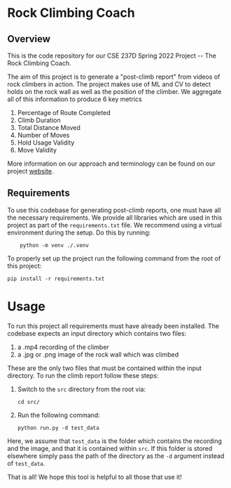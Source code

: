 # Rock Climbing Coach

## Overview
This is the code repository for our CSE 237D Spring 2022 Project -- The Rock Climbing Coach.

The aim of this project is to generate a "post-climb report" from videos of rock climbers in action. The project makes use of ML and CV to detect holds on the rock wall as well as the position of the climber. We aggregate all of this information to produce 6 key metrics

1. Percentage of Route Completed
2. Climb Duration
3. Total Distance Moved
4. Number of Moves
5. Hold Usage Validity
6. Move Validity

More information on our approach and terminology can be found on our project [website](https://sites.google.com/view/rock-climbing-coach/).

## Requirements

To use this codebase for generating post-climb reports, one must have all the necessary requirements. We provide all libraries which are used in this project as part of the ```requirements.txt``` file. We recommend using a virtual environment during the setup. Do this by running: 

```
    python -m venv ./.venv
```


To properly set up the project run the following command from the root of this project:

```
pip install -r requirements.txt
```

# Usage

To run this project all requirements must have already been installed. The codebase expects an input directory which contains two files:

1. a .mp4 recording of the climber
2. a .jpg or .png image of the rock wall which was climbed

These are the only two files that must be contained within the input directory. To run the climb report follow these steps:

1. Switch to the ```src``` directory from the root via:
    
    ```cd src/```
2. Run the following command:

    ```python run.py -d test_data```

Here, we assume that ```test_data``` is the folder which contains the recording and the image, and that it is contained within ```src```. If this folder is stored elsewhere simply pass the path of the directory as the ```-d``` argument instead of ```test_data```.

That is all! We hope this tool is helpful to all those that use it!
